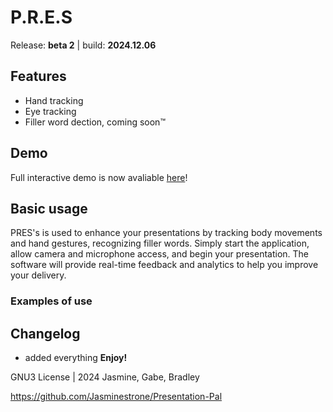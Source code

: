 # P.R.E.S
Release: **beta 2** | build: **2024.12.06**

## Features
- Hand tracking
- Eye tracking
- Filler word dection, coming soon™
## Demo
Full interactive demo is now avaliable [here](https://presnuvu.netlify.app/js-ai-body-tracker-master/index.html)!
## Basic usage
PRES's is used to enhance your presentations by tracking body movements and hand gestures, recognizing filler words. Simply start the application, allow camera and microphone access, and begin your presentation. The software will provide real-time feedback and analytics to help you improve your delivery.
### Examples of use

## Changelog
- added everything
**Enjoy!**

GNU3 License | 2024 Jasmine, Gabe, Bradley

https://github.com/Jasminestrone/Presentation-Pal